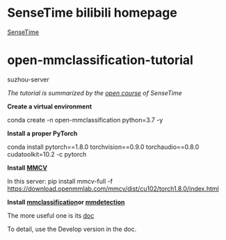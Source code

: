 # SenseTime bilibili homepage
[SenseTime](https://space.bilibili.com/630319191)

# open-mmclassification-tutorial
suzhou-server

*The tutorial is summarized by the [open course](https://www.bilibili.com/video/BV1Lh411S7VY) of SenseTime*


**Create a virtual environment**

conda create -n open-mmclassification python=3.7 -y

**Install a proper PyTorch**

conda install pytorch==1.8.0 torchvision==0.9.0 torchaudio==0.8.0 cudatoolkit=10.2 -c pytorch

**Install [MMCV](https://github.com/open-mmlab/mmcv)**

In this server: pip install mmcv-full -f https://download.openmmlab.com/mmcv/dist/cu102/torch1.8.0/index.html

**Install [mmclassification](https://github.com/open-mmlab/mmclassification)or [mmdetection](https://github.com/open-mmlab/mmdetection)**

The more useful one is its [doc](https://mmclassification.readthedocs.io/en/latest/)

To detail, use the Develop version in the doc.
